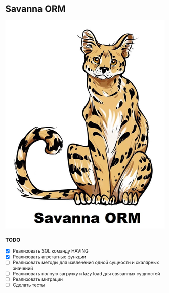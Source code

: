 # Savanna ORM

![](https://raw.githubusercontent.com/Tyutnev/savanna-orm/main/docs/savanna-orm.jpg)

### TODO
- [x] Реализовать SQL команду HAVING
- [x] Реализовать агрегатные функции
- [ ] Реализовать методы для извлечения одной сущности и скалярных значений
- [ ] Реализовать полную загрузку и lazy load для связанных сущностей
- [ ] Реализовать миграции
- [ ] Сделать тесты